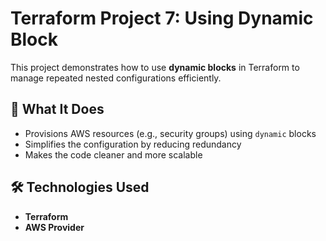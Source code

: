 
# Terraform Project 7: Using Dynamic Block

This project demonstrates how to use **dynamic blocks** in Terraform to manage repeated nested configurations efficiently.

## 🚀 What It Does

- Provisions AWS resources (e.g., security groups) using `dynamic` blocks
- Simplifies the configuration by reducing redundancy
- Makes the code cleaner and more scalable

## 🛠 Technologies Used

- **Terraform**
- **AWS Provider**
